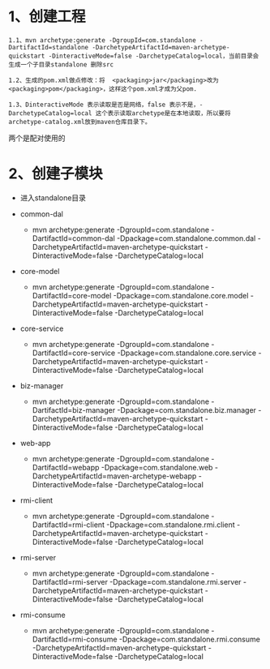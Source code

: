 # 1、创建工程

    1.1、mvn archetype:generate -DgroupId=com.standalone -DartifactId=standalone -DarchetypeArtifactId=maven-archetype-quickstart -DinteractiveMode=false -DarchetypeCatalog=local，当前目录会生成一个子目录standalone 删除src

    1.2、生成的pom.xml做点修改：将  <packaging>jar</packaging>改为 <packaging>pom</packaging>，这样这个pom.xml才成为父pom.

    1.3、DinteractiveMode 表示读取是否是网络，false 表示不是，-DarchetypeCatalog=local 这个表示读取archetype是在本地读取，所以要将archetype-catalog.xml放到maven仓库目录下。
两个是配对使用的

# 2、创建子模块

* 进入standalone目录
* common-dal
  * mvn archetype:generate -DgroupId=com.standalone -DartifactId=common-dal -Dpackage=com.standalone.common.dal -DarchetypeArtifactId=maven-archetype-quickstart -DinteractiveMode=false -DarchetypeCatalog=local
* core-model
  * mvn archetype:generate -DgroupId=com.standalone -DartifactId=core-model -Dpackage=com.standalone.core.model -DarchetypeArtifactId=maven-archetype-quickstart -DinteractiveMode=false -DarchetypeCatalog=local
* core-service
  * mvn archetype:generate -DgroupId=com.standalone -DartifactId=core-service -Dpackage=com.standalone.core.service -DarchetypeArtifactId=maven-archetype-quickstart -DinteractiveMode=false -DarchetypeCatalog=local
* biz-manager
  * mvn archetype:generate -DgroupId=com.standalone -DartifactId=biz-manager -Dpackage=com.standalone.biz.manager -DarchetypeArtifactId=maven-archetype-quickstart -DinteractiveMode=false -DarchetypeCatalog=local
* web-app
  * mvn archetype:generate -DgroupId=com.standalone -DartifactId=webapp -Dpackage=com.standalone.web -DarchetypeArtifactId=maven-archetype-webapp -DinteractiveMode=false -DarchetypeCatalog=local

* rmi-client
  * mvn archetype:generate -DgroupId=com.standalone -DartifactId=rmi-client -Dpackage=com.standalone.rmi.client -DarchetypeArtifactId=maven-archetype-quickstart -DinteractiveMode=false -DarchetypeCatalog=local
* rmi-server
  * mvn archetype:generate -DgroupId=com.standalone -DartifactId=rmi-server -Dpackage=com.standalone.rmi.server -DarchetypeArtifactId=maven-archetype-quickstart -DinteractiveMode=false -DarchetypeCatalog=local
* rmi-consume
  * mvn archetype:generate -DgroupId=com.standalone -DartifactId=rmi-consume -Dpackage=com.standalone.rmi.consume -DarchetypeArtifactId=maven-archetype-quickstart -DinteractiveMode=false -DarchetypeCatalog=local

